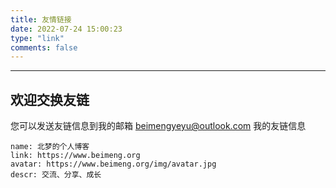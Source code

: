 ```yaml
---
title: 友情链接
date: 2022-07-24 15:00:23
type: "link"
comments: false
---
```



---
## 欢迎交换友链
您可以发送友链信息到我的邮箱 beimengyeyu@outlook.com
我的友链信息

```
name: 北梦的个人博客
link: https://www.beimeng.org
avatar: https://www.beimeng.org/img/avatar.jpg
descr: 交流、分享、成长
```
